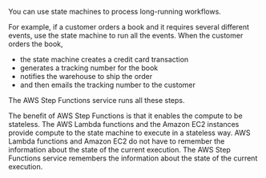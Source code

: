 
You can use state machines to process long-running workflows. 

For example, if a customer orders a book and it requires several different events, use the state machine to run all the events. When the customer orders the book, 
- the state machine creates a credit card transaction
- generates a tracking number for the book
- notifies the warehouse to ship the order
- and then emails the tracking number to the customer

The AWS Step Functions service runs all these steps.

The benefit of AWS Step Functions is that it enables the compute to be stateless. The AWS Lambda functions and the Amazon EC2 instances provide compute to the state machine to execute in a stateless way. AWS Lambda functions and Amazon EC2 do not have to remember the information about the state of the current execution. The AWS Step Functions service remembers the information about the state of the current execution.
